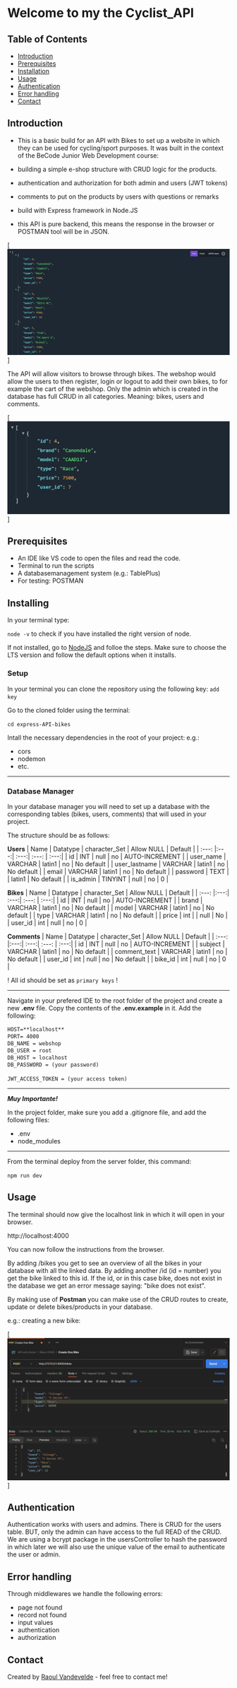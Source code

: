 # Welcome to my the Cyclist_API

## Table of Contents
* [Introduction](#introduction)
* [Prerequisites](#prerequisites)
* [Installation](#installation)
* [Usage](#usage)
* [Authentication](#authentication)
* [Error handling](#error-handling)
* [Contact](#contact)


## Introduction
- This is a basic build for an API with Bikes to set up a website in which they can be used for cycling/sport purposes.
It was built in the context of the BeCode Junior Web Development course:

- building a simple e-shop structure with CRUD logic for the products.

- authentication and authorization for both admin and users (JWT tokens)

- comments to put on the products by users with questions or remarks

- build with Express framework in Node.JS

- this API is pure backend, this means the response in the browser or POSTMAN tool will be in JSON.

[<img src="assets/overview.png">]

The API will allow visitors to browse through bikes. The webshop would allow the users to then register, login or logout to add their own bikes, to for example the cart of the webshop.
Only the admin which is created in the database has full CRUD in all categories.
Meaning: bikes, users and comments.


[<img src="assets/onebike.png">]


## Prerequisites
- An IDE like VS code to open the files and read the code.
- Terminal to run the scripts
- A databasemanagement system (e.g.: TablePlus)
- For testing: POSTMAN

## Installing

In your terminal type:

`node -v` to check if you have installed the right version of node.

If not installed, go to [NodeJS](https://nodejs.org/en/) and folloe the steps.
Make sure to choose the LTS version and follow the default options when it installs.

### Setup

In your terminal you can clone the repository using the following key: `add key`

Go to the cloned folder using the terminal:

`cd express-API-bikes`

Intall the necessary dependencies in the root of your project:
e.g.:

- cors
- nodemon
- etc.

---

### Database Manager

In your database manager you will need to set up a database with the corresponding tables (bikes, users, comments) that will used in your project.

The structure should be as follows:

**Users**
| Name | Datatype | character_Set | Allow NULL | Default |
| :---: |:---:| :---:| :---: | :---:|
| id | INT | null | no | AUTO-INCREMENT |
| user_name | VARCHAR | latin1 | no | No default |
| user_lastname | VARCHAR | latin1 | no | No default |
| email | VARCHAR | latin1 | no | No default |
| password | TEXT | | latin1 | No default |
| is_admin | TINYINT | null | no | 0 |

**Bikes**
| Name | Datatype | character_Set | Allow NULL | Default |
| :---: |:---:| :---:| :---: | :---:|
| id | INT | null | no | AUTO-INCREMENT |
| brand | VARCHAR | latin1 | no | No default |
| model | VARCHAR | latin1 | no | No default |
| type | VARCHAR | latin1 | no | No default |
| price | int | | null | No |
| user_id | int | null | no | 0 |

**Comments**
| Name | Datatype | character_Set | Allow NULL | Default |
| :---: |:---:| :---:| :---: | :---:|
| id | INT | null | no | AUTO-INCREMENT |
| subject | VARCHAR | latin1 | no | No default |
| comment_text | VARCHAR | latin1 | no | No default |
| user_id | int | null | no | No default |
| bike_id | int | null | no | 0 |

! All id should be set as `primary keys` !

---

Navigate in your prefered IDE to the root folder of the project and create a new **.env** file. Copy the contents of the **.env.example** in it. Add the following:

```
HOST=**localhost**
PORT= 4000
DB_NAME = webshop
DB_USER = root
DB_HOST = localhost
DB_PASSWORD = (your password)

JWT_ACCESS_TOKEN = (your access token)
```

---

**_Muy Importante!_**

In the project folder, make sure you add a .gitignore file, and add the following files:

- .env
- node_modules

---

From the terminal deploy from the server folder, this command:

`npm run dev`

## Usage

The terminal should now give the localhost link in which it will open in your browser.

http://localhost:4000

You can now follow the instructions from the browser.

By adding /bikes you get to see an overview of all the bikes in your database with all the linked data.
By adding another /id (id = number) you get the bike linked to this id.
If the id, or in this case bike, does not exist in the database we get an error message saying:
"bike does not exist".

By making use of **Postman** you can make use of the CRUD routes to create, update or delete bikes/products in your database.

e.g.: creating a new bike:


[<img src="assets/createbike.png">]



## Authentication

Authentication works with users and admins. There is CRUD for the users table. BUT, only the admin can have access to the full READ of the CRUD.
We are using a bcrypt package in the usersController to hash the password in which later we will also use the unique value of the email to authenticate the user or admin.

## Error handling

Through middlewares we handle the following errors:

- page not found
- record not found
- input values
- authentication
- authorization

## Contact
Created by [Raoul Vandevelde](https://github.com/RalloField) - feel free to contact me!


